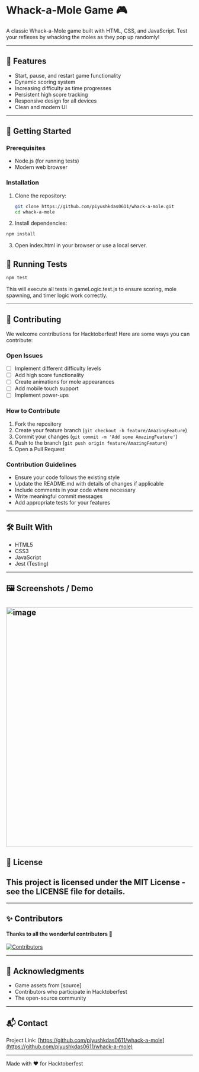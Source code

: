 # Whack-a-Mole Game 🎮

A classic Whack-a-Mole game built with HTML, CSS, and JavaScript.
Test your reflexes by whacking the moles as they pop up randomly!

---

## 🎯 Features

- Start, pause, and restart game functionality
- Dynamic scoring system
- Increasing difficulty as time progresses
- Persistent high score tracking
- Responsive design for all devices
- Clean and modern UI

---

## 🚀 Getting Started

### Prerequisites

- Node.js (for running tests)
- Modern web browser

### Installation

1. Clone the repository:
   ```bash
   git clone https://github.com/piyushkdas0611/whack-a-mole.git
   cd whack-a-mole
   ```

2. Install dependencies:

```bash
npm install
```

3. Open index.html in your browser or use a local server.

## 🧪 Running Tests

```bash
npm test
```

This will execute all tests in gameLogic.test.js to ensure scoring, mole spawning, and timer logic work correctly.

---

## 🤝 Contributing

We welcome contributions for Hacktoberfest! Here are some ways you can contribute:

### Open Issues

- [ ] Implement different difficulty levels
- [ ] Add high score functionality
- [ ] Create animations for mole appearances
- [ ] Add mobile touch support
- [ ] Implement power-ups

### How to Contribute

1. Fork the repository
2. Create your feature branch (`git checkout -b feature/AmazingFeature`)
3. Commit your changes (`git commit -m 'Add some AmazingFeature'`)
4. Push to the branch (`git push origin feature/AmazingFeature`)
5. Open a Pull Request

### Contribution Guidelines

- Ensure your code follows the existing style
- Update the README.md with details of changes if applicable
- Include comments in your code where necessary
- Write meaningful commit messages
- Add appropriate tests for your features

---

## 🛠️ Built With

- HTML5
- CSS3
- JavaScript
- Jest (Testing)

---

## 🖼️ Screenshots / Demo

## <img width="621" height="647" alt="image" src="https://github.com/user-attachments/assets/6274beb0-afbe-46ff-ac7f-e925f582edd8" />

## 📝 License

## This project is licensed under the MIT License - see the LICENSE file for details.

---

## ✨ Contributors

#### Thanks to all the wonderful contributors 💖

[![Contributors](https://contrib.rocks/image?repo=piyushkdas0611/whack-a-mole)](https://github.com/piyushkdas0611/whack-a-mole/graphs/contributors)

---

## 🙏 Acknowledgments

- Game assets from [source]
- Contributors who participate in Hacktoberfest
- The open-source community

---

## 📬 Contact

Project Link: [https://github.com/piyushkdas0611/whack-a-mole](https://github.com/piyushkdas0611/whack-a-mole)

---

Made with ❤️ for Hacktoberfest
